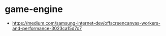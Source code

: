# game-engine

- https://medium.com/samsung-internet-dev/offscreencanvas-workers-and-performance-3023ca15d7c7
